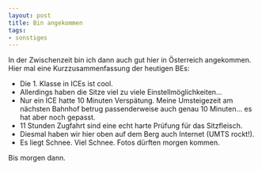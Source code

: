 ```yaml
--- 
layout: post
title: Bin angekommen
tags: 
- sonstiges
---
```

In der Zwischenzeit bin ich dann auch gut hier in Österreich angekommen. Hier mal eine Kurzzusammenfassung der heutigen BEs:
<ul>
	<li>Die 1. Klasse in ICEs ist cool.</li>
	<li>Allerdings haben die Sitze viel zu viele Einstellmöglichkeiten...</li>
	<li>Nur ein ICE hatte 10 Minuten Verspätung. Meine Umsteigezeit am nächsten Bahnhof betrug passenderweise auch genau 10 Minuten...  es hat aber noch gepasst.</li>
	<li>11 Stunden Zugfahrt sind eine echt harte Prüfung für das Sitzfleisch.</li>
	<li>Diesmal haben wir hier oben auf dem Berg auch Internet (UMTS rockt!).</li>
	<li>Es liegt Schnee. Viel Schnee. Fotos dürften morgen kommen.</li>
</ul>

Bis morgen dann.
